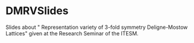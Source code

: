 # DMRVSlides
Slides about " Representation variety of 3-fold symmetry Deligne-Mostow Lattices" given at the Research Seminar of the ITESM.
